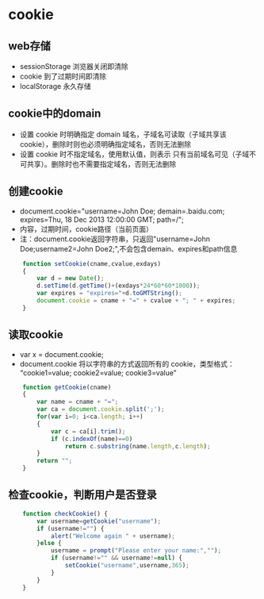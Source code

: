 # cookie

## web存储

- sessionStorage 浏览器关闭即清除
- cookie 到了过期时间即清除
- localStorage 永久存储

## cookie中的domain

- 设置 cookie 时明确指定 domain 域名，子域名可读取（子域共享该cookie），删除时则也必须明确指定域名，否则无法删除
- 设置 cookie 时不指定域名，使用默认值，则表示 只有当前域名可见（子域不可共享）。删除时也不需要指定域名，否则无法删除

## 创建cookie

- document.cookie="username=John Doe; demain=.baidu.com; expires=Thu, 18 Dec 2013 12:00:00 GMT; path=/";
- 内容，过期时间，cookie路径（当前页面）
- 注：document.cookie返回字符串，只返回"username=John Doe;username2=John Doe2;",不会包含demain、expires和path信息

```javascript
    function setCookie(cname,cvalue,exdays)
    {
        var d = new Date();
        d.setTime(d.getTime()+(exdays*24*60*60*1000));
        var expires = "expires="+d.toGMTString();
        document.cookie = cname + "=" + cvalue + "; " + expires;
    }
```

## 读取cookie

- var x = document.cookie;
- document.cookie 将以字符串的方式返回所有的 cookie，类型格式： “cookie1=value; cookie2=value; cookie3=value”

```javascript
    function getCookie(cname)
    {
        var name = cname + "=";
        var ca = document.cookie.split(';');
        for(var i=0; i<ca.length; i++)
        {
            var c = ca[i].trim();
            if (c.indexOf(name)==0)
                return c.substring(name.length,c.length);
        }
        return "";
    }
```

## 检查cookie，判断用户是否登录

```javascript
    function checkCookie() {
        var username=getCookie("username");
        if (username!="") {
            alert("Welcome again " + username);
        }else {
            username = prompt("Please enter your name:","");
            if (username!="" && username!=null) {
                setCookie("username",username,365);
            }
        }
    }
```